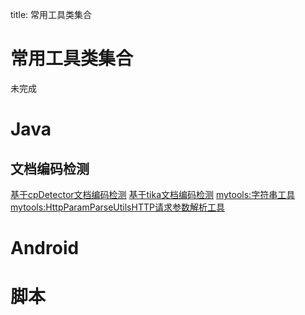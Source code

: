 title: 常用工具类集合 

#  常用工具类集合 

<todo>未完成</todo>
#  Java 
##  文档编码检测 
[基于cpDetector文档编码检测](/pages/dokuwiki/opensourcelearn/文档编码检测)
[基于tika文档编码检测](/pages/dokuwiki/opensourcelearn/tika_charsetdetection)
[mytools:字符串工具](/pages/dokuwiki/mytools/字符串工具)
[mytools:HttpParamParseUtilsHTTP请求参数解析工具](/pages/dokuwiki/mytools/HttpParamParseUtils)

#  Android 

#  脚本 
